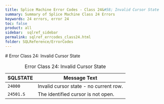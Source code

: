 ```yaml
---
title: Splice Machine Error Codes - Class 24&#58; Invalid Cursor State
summary: Summary of Splice Machine Class 24 Errors
keywords: 24 errors, error 24
toc: false
product: all
sidebar:  sqlref_sidebar
permalink: sqlref_errcodes_class24.html
folder: SQLReference/ErrorCodes
---
```

<section>
<div class="TopicContent" data-swiftype-index="true" markdown="1">
# Error Class 24: Invalid Cursor State

<table>
                <caption>Error Class 24: Invalid Cursor State</caption>
                <thead>
                    <tr>
                        <th>SQLSTATE</th>
                        <th>Message Text</th>
                    </tr>
                </thead>
                <tbody>
                    <tr>
                        <td><code>24000</code></td>
                        <td>Invalid cursor state - no current row.</td>
                    </tr>
                    <tr>
                        <td><code>24501.S</code></td>
                        <td>The identified cursor is not open.</td>
                    </tr>
                </tbody>
            </table>
</div>
</section>

